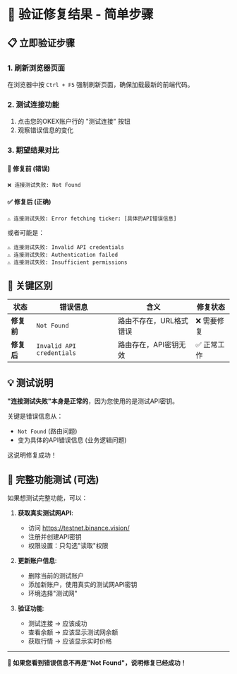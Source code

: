 # 🧪 验证修复结果 - 简单步骤

## 📋 立即验证步骤

### 1. 刷新浏览器页面
在浏览器中按 `Ctrl + F5` 强制刷新页面，确保加载最新的前端代码。

### 2. 测试连接功能
1. 点击您的OKEX账户行的 "测试连接" 按钮
2. 观察错误信息的变化

### 3. 期望结果对比

#### 🚫 修复前 (错误)
```
❌ 连接测试失败: Not Found
```

#### ✅ 修复后 (正确)
```
⚠️ 连接测试失败: Error fetching ticker: [具体的API错误信息]
```

或者可能是：
```
⚠️ 连接测试失败: Invalid API credentials
⚠️ 连接测试失败: Authentication failed
⚠️ 连接测试失败: Insufficient permissions
```

## 🎯 关键区别

| 状态 | 错误信息 | 含义 | 修复状态 |
|------|----------|------|----------|
| **修复前** | `Not Found` | 路由不存在，URL格式错误 | ❌ 需要修复 |
| **修复后** | `Invalid API credentials` | 路由存在，API密钥无效 | ✅ 正常工作 |

## 💡 测试说明

**"连接测试失败"本身是正常的**，因为您使用的是测试API密钥。

关键是错误信息从：
- `Not Found` (路由问题) 
- 变为具体的API错误信息 (业务逻辑问题)

这说明修复成功！

## 🚀 完整功能测试 (可选)

如果想测试完整功能，可以：

1. **获取真实测试网API**:
   - 访问 https://testnet.binance.vision/
   - 注册并创建API密钥
   - 权限设置：只勾选"读取"权限

2. **更新账户信息**:
   - 删除当前的测试账户
   - 添加新账户，使用真实的测试网API密钥
   - 环境选择"测试网"

3. **验证功能**:
   - 测试连接 → 应该成功
   - 查看余额 → 应该显示测试网余额
   - 获取行情 → 应该显示实时价格

---

**🎉 如果您看到错误信息不再是"Not Found"，说明修复已经成功！**
